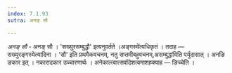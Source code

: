 ```yaml
---
index: 7.1.93
sutra: अनङ् सौ

---
```

_अनङ् सौ_ - अनङ् सौ । 'सख्युरसम्बुद्धौ' इत्यनुवर्तते ।अङ्गस्ये॑त्यधिकृतं । तदाह — सख्युरङ्गस्येत्यादिना । 'सौ' इति प्रथमैकवचनम्, नतु सप्तमीबहुवचनम्,असम्बुद्धा॑विति पर्युदासात् । अनङि ङकार इत् । नकारादकार उच्चारणार्थः । अनेकाल्त्वात्सर्वादेशत्वमाशह्क्याह — ङिच्चेति ।